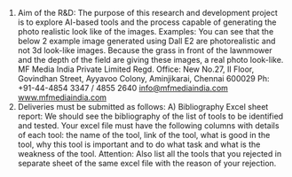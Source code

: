 1. Aim of the R&D:
The purpose of this research and development project is to explore AI-based tools and the process capable 
of generating the photo realistic look like of the images. 
Examples: You can see that the below 2 example image generated using Dall E2 are photorealistic and not 3d 
look-like images. Because the grass in front of the lawnmower and the depth of the field are giving these 
images, a real photo look-like. 
MF Media India Private Limited
Regd. Office: New No.27, II Floor, Govindhan Street, Ayyavoo Colony, Aminjikarai, Chennai 600029 
Ph: +91-44-4854 3347 / 4855 2640 info@mfmediaindia.com www.mfmediaindia.com 
2. Deliveries must be submitted as follows: 
A) Bibliography Excel sheet report: We should see the bibliography of the list of tools to be identified and 
tested. Your excel file must have the following columns with details of each tool: the name of the tool, link of 
the tool, what is good in the tool, why this tool is important and to do what task and what is the weakness of 
the tool. 
Attention: Also list all the tools that you rejected in separate sheet of the same excel file with the reason of 
your rejection.
